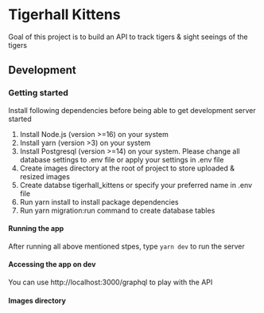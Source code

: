 # Tigerhall Kittens

Goal of this project is to build an API to track tigers & sight seeings of the tigers

## Development

### Getting started

Install following dependencies before being able to get development server started

1. Install Node.js (version >=16) on your system
2. Install yarn (version >3) on your system
3. Install Postgresql (version >=14) on your system. Please change all database settings to .env file or apply your settings in .env file
4. Create images directory at the root of project to store uploaded & resized images
5. Create databse tigerhall_kittens or specify your preferred name in .env file
6. Run yarn install to install package dependencies
7. Run yarn migration:run command to create database tables

#### Running the app

After running all above mentioned stpes, type `yarn dev` to run the server

#### Accessing the app on dev

You can use http://localhost:3000/graphql to play with the API

#### Images directory